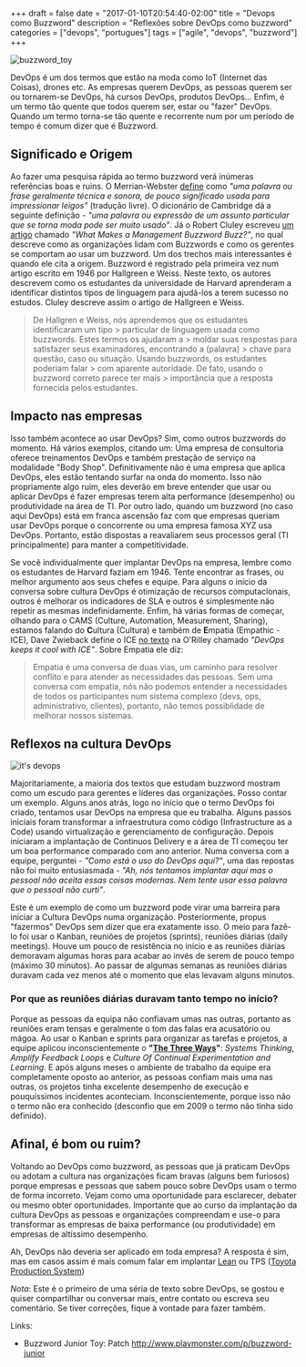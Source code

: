 +++
draft = false
date = "2017-01-10T20:54:40-02:00"
title = "Devops como Buzzword"
description = "Reflexões sobre DevOps como buzzword"
categories = ["devops", "portugues"]
tags = ["agile", "devops", "buzzword"]
+++

![buzzword_toy](/images/buzzword_junior.jpg)

DevOps é um dos termos que estão na moda como IoT (Internet das Coisas), drones etc. As empresas querem DevOps, as pessoas querem ser ou tornarem-se DevOps, há cursos DevOps, produtos DevOps... Enfim, é um termo tão quente que todos querem ser, estar ou "fazer" DevOps. Quando um termo torna-se tão quente e recorrente num por um período de tempo é comum dizer que é Buzzword.

## Significado e Origem

Ao fazer uma pesquisa rápida ao termo buzzword verá inúmeras referências boas e ruins. O Merrian-Webster [define](https://www.merriam-webster.com/dictionary/buzzword) como *"uma palavra ou frase geralmente técnica e sonora, de pouco significado usada para impressionar leigos"* (tradução livre). O dicionário de Cambridge dá a seguinte definição - *"uma palavra ou expressão de um assunto particular que se torna moda pode ser muito usado"*. Já o Robert Cluley escreveu [um artigo](http://journals.sagepub.com/doi/abs/10.1177/0170840612464750) chamado *"What Makes a Management Buzzword Buzz?"*, no qual descreve como as organizações lidam com Buzzwords e como os gerentes se comportam ao usar um buzzword. Um dos trechos mais interessantes é quando ele cita a origem. Buzzword é registrado pela primeira vez num artigo escrito em 1946 por Hallgreen e Weiss. Neste texto, os autores descrevem como os estudantes da universidade de Harvard aprenderam a identificar distintos tipos de linguagem para ajudá-los a terem sucesso no estudos. Cluley descreve assim o artigo de Hallgreen e Weiss.

> De Hallgren e Weiss, nós aprendemos que os estudantes identificaram um tipo > particular de linguagem usada como buzzwords. Estes termos os ajudaram a > moldar suas respostas para satisfazer seus examinadores, encontrando a (palavra) > chave para questão, caso ou situação. Usando buzzwords, os estudantes poderiam falar > com aparente autoridade. De fato, usando o buzzword correto parece ter mais > importância que a resposta fornecida pelos estudantes.

## Impacto nas empresas

Isso também acontece ao usar DevOps? Sim, como outros buzzwords do momento. Há vários exemplos, citando um: Uma empresa de consultoria oferece treinamentos DevOps e também prestação de serviço na modalidade "Body Shop". Definitivamente não é uma empresa que aplica DevOps, eles estão tentando surfar na onda do momento. Isso não propriamente algo ruim, eles deverão em breve entender que usar ou aplicar DevOps é fazer empresas terem alta performance (desempenho) ou produtividade na área de TI. Por outro lado, quando um buzzword (no caso aqui DevOps) está em franca ascensão faz com que empresas queriam usar DevOps porque o concorrente ou uma empresa famosa XYZ usa DevOps. Portanto, estão dispostas a reavaliarem seus processos geral (TI principalmente) para manter a competitividade.

Se você individualmente quer implantar DevOps na empresa, lembre como os estudantes de Harvard faziam em 1946. Tente encontrar as frases, ou melhor argumento aos seus chefes e equipe. Para alguns o início da conversa sobre cultura DevOps é otimização de recursos computacionais, outros é melhorar os indicadores de SLA e outros é simplesmente não repetir as mesmas indefinidamente. Enfim, há várias formas de começar, olhando para o CAMS (Culture, Automation, Measurement, Sharing), estamos falando do **C**ultura (Cultura) e também de **E**mpatia (Empathic - ICE), Dave Zwieback define o ICE [no texto](http://radar.oreilly.com/2015/01/devops-keeps-it-cool-with-ice.html) na O'Rilley chamado *"DevOps keeps it cool with ICE"*. Sobre Empatia ele diz:

> Empatia é uma conversa de duas vias, um caminho para resolver conflito e para atender as necessidades das pessoas. Sem uma conversa com empatia, nós não podemos entender a necessidades de todos os participantes num sistema complexo (devs, ops, administrativo, clientes), portanto, não temos possiblidade de melhorar nossos sistemas.

## Reflexos na cultura DevOps

![it's devops](/images/devops_elefant.png)

Majoritariamente, a maioria dos textos que estudam buzzword mostram como um escudo para gerentes e líderes das organizações. Posso contar um exemplo. Alguns anos atrás, logo no início que o termo DevOps foi criado, tentamos usar DevOps na empresa que eu trabalha. Alguns passos iniciais foram transformar a infraestrutura como código (Infrastructure as a Code) usando virtualização e gerenciamento de configuração. Depois iniciaram a implantação de Continuos Delivery e a área de TI começou ter um boa performance comparado com ano anterior. Numa conversa com a equipe, perguntei - *"Como está o uso do DevOps aqui?"*, uma das repostas não foi muito entusiasmada - *"Ah, nós tentamos implantar aqui mas o pessoal não aceita essas coisas modernas. Nem tente usar essa palavra que o pessoal não curti"*.

Este é um exemplo de como um buzzword pode virar uma barreira para iniciar a Cultura DevOps numa organização. Posteriormente, propus "fazermos" DevOps sem dizer que era exatamente isso. O meio para fazê-lo foi usar o Kanban, reuniões de projetos (sprints), reuniões diárias (daily meetings). Houve um pouco de resistência no início e as reuniões diárias demoravam algumas horas para acabar ao invés de serem de pouco tempo (máximo 30 minutos). Ao passar de algumas semanas as reuniões diárias duravam cada vez menos até o momento que elas levavam alguns minutos.

### Por que as reuniões diárias duravam tanto tempo no início?

Porque as pessoas da equipa não confiavam umas nas outras, portanto as reuniões eram tensas e geralmente o tom das falas era acusatório ou mágoa. Ao usar o Kanban e sprints para organizar as tarefas e projetos, a equipe aplicou inconscientemente o **"[The Three Ways](http://itrevolution.com/the-three-ways-principles-underpinning-devops/)"**: *Systems Thinking*, *Amplify Feedback Loops* e *Culture Of Continual Experimentation and Learning*. E após alguns meses o ambiente de trabalho da equipe era completamente oposto ao anterior, as pessoas confiam mais uma nas outras, os projetos tinha excelente desempenho de execução e pouquíssimos incidentes aconteciam. Inconscientemente, porque isso não o termo não era conhecido (desconfio que em 2009 o termo não tinha sido definido).

## Afinal, é bom ou ruim?

Voltando ao DevOps como buzzword, as pessoas que já praticam DevOps ou adotam a cultura nas organizações ficam bravas (alguns bem furiosos) porque empresas e pessoas que sabem pouco sobre DevOps usam o termo de forma incorreto. Vejam como uma oportunidade para esclarecer, debater ou mesmo obter oportunidades. Importante que ao curso da implantação da cultura DevOps as pessoas e organizações compreendam e use-o para transformar as empresas de baixa performance (ou produtividade) em empresas de altíssimo desempenho.

Ah, DevOps não deveria ser aplicado em toda empresa? A resposta é sim, mas em casos assim é mais comum falar em implantar [Lean](http://www.lean.org/whatslean/) ou TPS ([Toyota Production System](http://www.toyota-global.com/company/vision_philosophy/toyota_production_system/))

*Nota*: Este é o primeiro de uma séria de texto sobre DevOps, se gostou e quiser compartilhar ou conversar mais, entre contato ou escreva seu comentário. Se tiver correções, fique à vontade para fazer também.

Links:

- Buzzword Junior Toy: Patch http://www.playmonster.com/p/buzzword-junior
